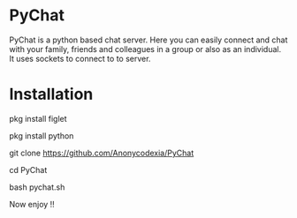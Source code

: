 # PyChat
PyChat is a python based chat server. Here you can easily connect and chat with your family, friends and colleagues in a group or also as an individual. It uses sockets to connect to to server.

# Installation

pkg install figlet

pkg install python

git clone https://github.com/Anonycodexia/PyChat

cd PyChat

bash pychat.sh

Now enjoy !!

